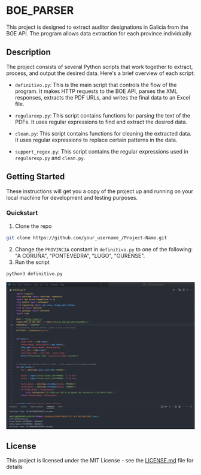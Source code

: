 # BOE_PARSER

This project is designed to extract auditor designations in Galicia from the BOE API. The program allows data extraction for each province individually.

## Description

The project consists of several Python scripts that work together to extract, process, and output the desired data. Here's a brief overview of each script:

- `definitivo.py`: This is the main script that controls the flow of the program. It makes HTTP requests to the BOE API, parses the XML responses, extracts the PDF URLs, and writes the final data to an Excel file.

- `regularexp.py`: This script contains functions for parsing the text of the PDFs. It uses regular expressions to find and extract the desired data.

- `clean.py`: This script contains functions for cleaning the extracted data. It uses regular expressions to replace certain patterns in the data.

- `support_regex.py`: This script contains the regular expressions used in `regularexp.py` and `clean.py`.

## Getting Started

These instructions will get you a copy of the project up and running on your local machine for development and testing purposes.

### Quickstart

1. Clone the repo
```bash
git clone https://github.com/your_username_/Project-Name.git
```

2. Change the `PROVINCIA` constant in `definitivo.py` to one of the following: "A CORUÑA", "PONTEVEDRA", "LUGO", "OURENSE".
3. Run the script
```bash
python3 definitivo.py
```

[![Watch the video to see how use it](screenshot.png)](Multimedia1.mp4)

## License

This project is licensed under the MIT License - see the [LICENSE.md](LICENSE.md) file for details